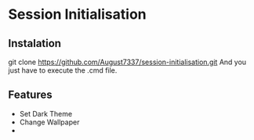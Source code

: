 # Session Initialisation
## Instalation
git clone https://github.com/August7337/session-initialisation.git
And you just have to execute the .cmd file.

## Features
- Set Dark Theme
- Change Wallpaper
- 
